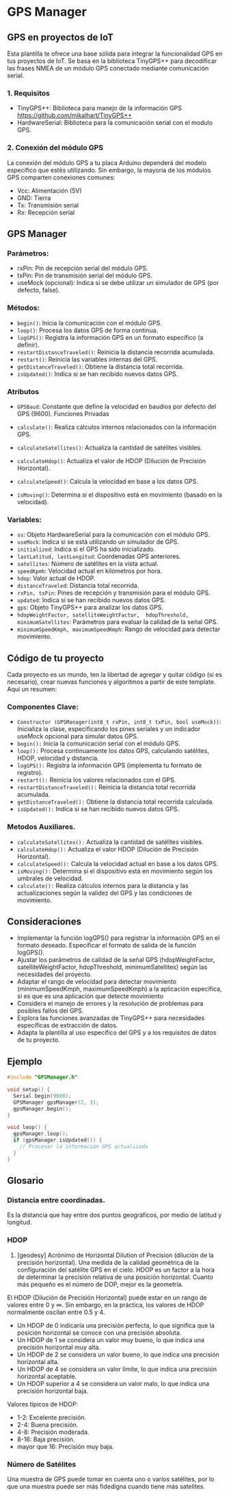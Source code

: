 # GPS Manager

## GPS en proyectos de IoT


Esta plantilla te ofrece una base sólida para integrar la funcionalidad GPS en tus proyectos de IoT. Se basa en la biblioteca TinyGPS++ para decodificar las frases NMEA de un módulo GPS conectado mediante comunicación serial.

### 1. Requisitos
* TinyGPS++: Biblioteca para manejo de la información GPS https://github.com/mikalhart/TinyGPS++
* HardwareSerial: Biblioteca para la comunicación serial con el modulo GPS.


### 2. Conexión del módulo GPS

La conexión del módulo GPS a tu placa Arduino dependerá del modelo específico que estés utilizando. Sin embargo, la mayoría de los módulos GPS comparten conexiones comunes:

* Vcc: Alimentación (5V)
* GND: Tierra
* Tx: Transmisión serial
* Rx: Recepción serial


## GPS Manager

### Parámetros:

* rxPin: Pin de recepción serial del módulo GPS.
* txPin: Pin de transmisión serial del módulo GPS.
* useMock (opcional): Indica si se debe utilizar un simulador de GPS (por defecto, false).
 
 
### Métodos:

* `begin()`: Inicia la comunicación con el módulo GPS.
* `loop()`: Procesa los datos GPS de forma continua.
* `logGPS()`: Registra la información GPS en un formato específico (a definir).
* `restartDistanceTraveled()`: Reinicia la distancia recorrida acumulada.
* `restart()`: Reinicia las variables internas del GPS.
* `getDistanceTraveled()`: Obtiene la distancia total recorrida.
* `isUpdated()`: Indica si se han recibido nuevos datos GPS.

### Atributos

* `GPSBaud`: Constante que define la velocidad en baudios por defecto del GPS (9600).
Funciones Privadas

* `calculate()`: Realiza cálculos internos relacionados con la información GPS.
* `calculateSatellites()`: Actualiza la cantidad de satélites visibles.
* `calculateHdop()`: Actualiza el valor de HDOP (Dilución de Precisión Horizontal).
* `calculateSpeed()`: Calcula la velocidad en base a los datos GPS.
* `isMoving()`: Determina si el dispositivo está en movimiento (basado en la velocidad).

### Variables:

* `ss`: Objeto HardwareSerial para la comunicación con el módulo GPS.
* `useMock`: Indica si se está utilizando un simulador de GPS.
* `initialized`: Indica si el GPS ha sido inicializado.
* `lastLatitud, lastLongitud`: Coordenadas GPS anteriores.
* `satellites`: Número de satélites en la vista actual.
* `speedKpmh`: Velocidad actual en kilómetros por hora.
* `hdop`: Valor actual de HDOP.
* `distanceTraveled`: Distancia total recorrida.
* `rxPin, txPin`: Pines de recepción y transmisión para el módulo GPS.
* `updated`: Indica si se han recibido nuevos datos GPS.
* `gps`: Objeto TinyGPS++ para analizar los datos GPS.
* `hdopWeightFactor, satelliteWeightFactor,  hdopThreshold, minimumSatellites`: Parámetros para evaluar la calidad de la señal GPS.
* `minimumSpeedKmph, maximumSpeedKmph`: Rango de velocidad para detectar movimiento.

## Código de tu proyecto

Cada proyecto es un mundo, ten la libertad de agregar y quitar código (si es necesario), crear nuevas funciones y algoritmos a partir de este template. Aquí un resumen:

### Componentes Clave:

* `Constructor (GPSManager(int8_t rxPin, int8_t txPin, bool useMock))`:
Inicializa la clase, especificando los pines seriales y un indicador useMock opcional para simular datos GPS.
* `begin():` Inicia la comunicación serial con el módulo GPS.
* `loop():` Procesa continuamente los datos GPS, calculando satélites, HDOP, velocidad y distancia.
* `logGPS():` Registra la información GPS (implementa tu formato de registro).
* `restart():` Reinicia los valores relacionados con el GPS.
* `restartDistanceTraveled():` Reinicia la distancia total recorrida acumulada.
* `getDistanceTraveled():` Obtiene la distancia total recorrida calculada.
* `isUpdated():` Indica si se han recibido nuevos datos GPS.
### Metodos Auxiliares.
* `calculateSatellites():` Actualiza la cantidad de satélites visibles.
* `calculateHdop():` Actualiza el valor HDOP (Dilución de Precisión Horizontal).
* `calculateSpeed():` Calcula la velocidad actual en base a los datos GPS.
* `isMoving():` Determina si el dispositivo está en movimiento según los umbrales de velocidad.
* `calculate():` Realiza cálculos internos para la distancia y las actualizaciones según la validez del GPS y las condiciones de movimiento.
## Consideraciones

* Implementar la función logGPS() para registrar la información GPS en el formato deseado.
Especificar el formato de salida de la función logGPS().
* Ajustar los parámetros de calidad de la señal GPS (hdopWeightFactor, satelliteWeightFactor, hdopThreshold, minimumSatellites) según las necesidades del proyecto.
* Adaptar el rango de velocidad para detectar movimiento (minimumSpeedKmph, maximumSpeedKmph) a la aplicación específica, si es que es una aplicación que detecte movimiento
* Considera el manejo de errores y la resolución de problemas para posibles fallos del GPS.
* Explora las funciones avanzadas de TinyGPS++ para necesidades específicas de extracción de datos.
* Adapta la plantilla al uso específico del GPS y a los requisitos de datos de tu proyecto.


## Ejemplo 
```cpp
#include "GPSManager.h"

void setup() {
  Serial.begin(9600);
  GPSManager gpsManager(2, 3);
  gpsManager.begin();
}

void loop() {
  gpsManager.loop();
  if (gpsManager.isUpdated()) {
    // Procesar la información GPS actualizada
  }
}
```

## Glosario

###  Distancia entre coordinadas.
Es la distancia que hay entre dos puntos geográficos, por medio de latitud y longitud. 

### HDOP
1. [geodesy] Acrónimo de Horizontal Dilution of Precision (dilución de la precisión horizontal). Una medida de la calidad geométrica de la configuración del satélite GPS en el cielo. HDOP es un factor a la hora de determinar la precisión relativa de una posición horizontal. Cuanto más pequeño es el número de DOP, mejor es la geometría.

El HDOP (Dilución de Precisión Horizontal) puede estar en un rango de valores entre 0 y ∞. Sin embargo, en la práctica, los valores de HDOP normalmente oscilan entre 0.5 y 4.
- Un HDOP de 0 indicaría una precisión perfecta, lo que significa que la posición horizontal se conoce con una precisión absoluta.
- Un HDOP de 1 se considera un valor muy bueno, lo que indica una precisión horizontal muy alta.
- Un HDOP de 2 se considera un valor bueno, lo que indica una precisión horizontal alta.
- Un HDOP de 4 se considera un valor límite, lo que indica una precisión horizontal aceptable.
- Un HDOP superior a 4 se considera un valor malo, lo que indica una precisión horizontal baja.

Valores típicos de HDOP:
- 1-2: Excelente precisión.
- 2-4: Buena precisión.
- 4-8: Precisión moderada.
- 8-16: Baja precisión.
- mayor que 16: Precisión muy baja.

### Número de Satélites
Una muestra de GPS puede tomar en cuenta uno o varios satélites, por lo que una muestra puede ser más fidedigna cuando tiene más satelites.
